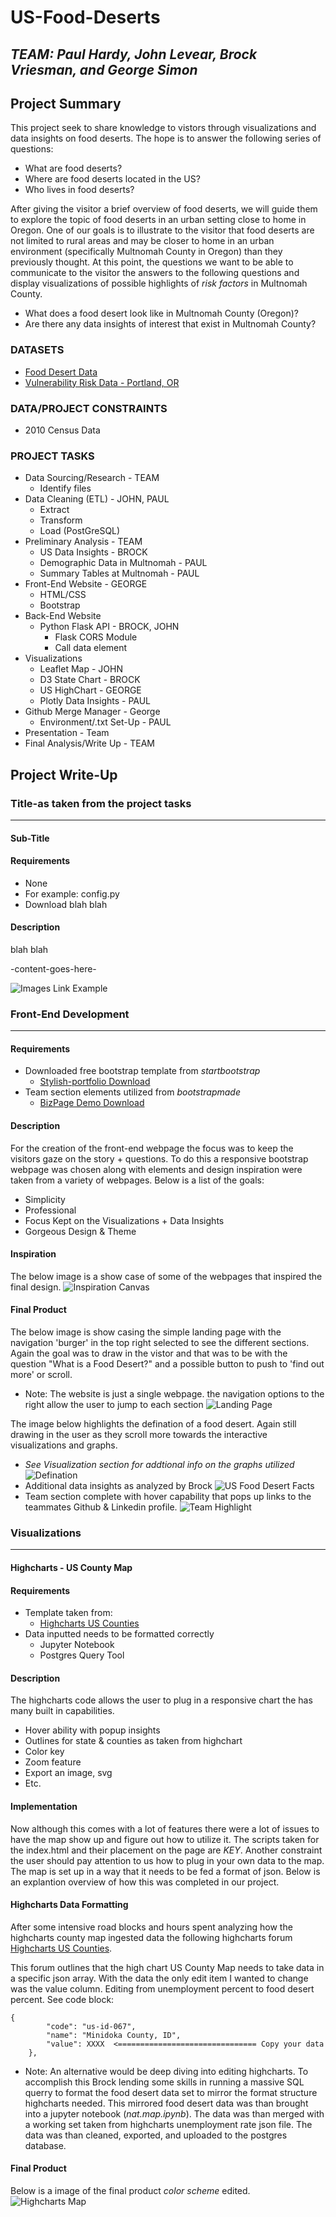 # US-Food-Deserts
## *TEAM: Paul Hardy, John Levear, Brock Vriesman, and George Simon*

## Project Summary
This project seek to share knowledge to vistors through visualizations and data insights on food deserts. The hope is to answer the following series of questions:
* What are food deserts?
* Where are food deserts located in the US?
* Who lives in food deserts?
 
After giving the visitor a brief overview of food deserts, we will guide them to explore the topic of food deserts in an urban setting close to home in Oregon. One of our goals is to illustrate to the visitor that food deserts are not limited to rural areas and may be closer to home in an urban environment (specifically Multnomah County in Oregon) than they previously thought. At this point, the questions we want to be able to communicate to the visitor the answers to the following questions and display visualizations of possible highlights of *risk factors* in Multnomah County.
* What does a food desert look like in Multnomah County (Oregon)?
* Are there any data insights of interest that exist in Multnomah County?

### DATASETS
* [Food Desert Data](https://www.kaggle.com/tcrammond/food-access-and-food-deserts)
* [Vulnerability Risk Data - Portland, OR](https://gis-pdx.opendata.arcgis.com/datasets/vulnerability?geometry=-123.978%2C45.376%2C-121.365%2C45.713)

### DATA/PROJECT CONSTRAINTS
* 2010 Census Data

### PROJECT TASKS
* Data Sourcing/Research - TEAM
  * Identify files
* Data Cleaning (ETL) - JOHN, PAUL
  * Extract
  * Transform
  * Load (PostGreSQL)
* Preliminary Analysis - TEAM
  * US Data Insights - BROCK
  * Demographic Data in Multnomah - PAUL
  * Summary Tables at Multnomah - PAUL
* Front-End Website - GEORGE
  * HTML/CSS
  * Bootstrap 
* Back-End Website
  * Python Flask API - BROCK, JOHN
      * Flask CORS Module
      * Call data element
* Visualizations
  * Leaflet Map - JOHN
  * D3 State Chart - BROCK
  * US HighChart - GEORGE
  * Plotly Data Insights - PAUL
* Github Merge Manager - George
  * Environment/.txt Set-Up - PAUL
* Presentation - Team
* Final Analysis/Write Up - TEAM


## Project Write-Up

### Title-as taken from the project tasks
______________________________
<!-- if you plan on multiple sections -->
#### Sub-Title

#### Requirements
* None
* For example: config.py
* Download blah blah

#### Description
<!-- Try to keep this highlevel and short -->
blah blah

-content-goes-here-
<!-- Below is code for inputting a image. All images will be saved in resources/images folder -->
![Images Link Example](/resources/images/<file>)


### Front-End Development
______________________________

#### Requirements
* Downloaded free bootstrap template from *startbootstrap*
  * [Stylish-portfolio Download](https://startbootstrap.com/themes/stylish-portfolio/)
* Team section elements utilized from *bootstrapmade* 
  * [BizPage Demo Download](https://bootstrapmade.com/demo/BizPage/)

#### Description
For the creation of the front-end webpage the focus was to keep the visitors gaze on the story + questions. To do this a responsive bootstrap webpage was chosen along with elements and design inspiration were taken from a variety of webpages. Below is a list of the goals:
* Simplicity
* Professional
* Focus Kept on the Visualizations + Data Insights
* Gorgeous Design & Theme

#### Inspiration
The below image is a show case of some of the webpages that inspired the final design.
![Inspiration Canvas](/resources/images/web-inspiration.png)

#### Final Product
The below image is show casing the simple landing page with the navigation 'burger' in the top right selected to see the different sections.
Again the goal was to draw in the vistor and that was to be with the question "What is a Food Desert?" and a possible button to push to 'find out more' or scroll.
* Note: The website is just a single webpage. the navigation options to the right allow the user to jump to each section
![Landing Page](/resources/images/webpage-1.png)

The image below highlights the defination of a food desert. Again still drawing in the user as they scroll more towards the interactive visualizations and graphs.
* *See Visualization section for addtional info on the graphs utilized*
![Defination](/resources/images/webpage-2.PNG)
* Additional data insights as analyzed by Brock
![US Food Desert Facts](/resources/images/webpage-3.PNG)
* Team section complete with hover capability that pops up links to the teammates Github & Linkedin profile.
![Team Highlight](/resources/images/webpage-4.png)


### Visualizations
______________________________
<!-- if you plan on multiple sections -->
#### Highcharts - US County Map

#### Requirements
* Template taken from:
  * [Highcharts US Counties](https://www.highcharts.com/demo/maps/us-counties)
* Data inputted needs to be formatted correctly
  * Jupyter Notebook
  * Postgres Query Tool

#### Description
The highcharts code allows the user to plug in a responsive chart the has many built in capabilities.
* Hover ability with popup insights
* Outlines for state & counties as taken from highchart
* Color key 
* Zoom feature
* Export an image, svg
* Etc.

#### Implementation
Now although this comes with a lot of features there were a lot of issues to have the map show up and figure out how to utilize it.
The scripts taken for the index.html and their placement on the page are *KEY*. Another constraint the user should pay attention to us how to plug in your own data to the map. The map is set up in a way that it needs to be fed a format of json. Below is an explantion overview of how this was completed in our project.

#### Highcharts Data Formatting
After some intensive road blocks and hours spent analyzing how the highcharts county map ingested data the following highcharts forum [Highcharts US Counties](https://www.highcharts.com/forum/viewtopic.php?t=34910).

This forum outlines that the high chart US County Map needs to take data in a specific json array. With the data the only edit item I wanted to change was the value column. Editing from unemployment percent to food desert percent. See code block:
```
{
        "code": "us-id-067",
        "name": "Minidoka County, ID",
        "value": XXXX  <=============================== Copy your data
    }, 
```
* Note: An alternative would be deep diving into editing highcharts.
To accomplish this Brock lending some skills in running a massive SQL querry to format the food desert data set to mirror the format structure highcharts needed.
This mirrored food desert data was than brought into a jupyter notebook (*nat.map.ipynb*). The data was than merged with a working set taken from highcharts unemployment rate json file. The data was than cleaned, exported, and uploaded to the postgres database.

#### Final Product
Below is a image of the final product *color scheme* edited.
![Highcharts Map](/resources/images/highchart.PNG)



